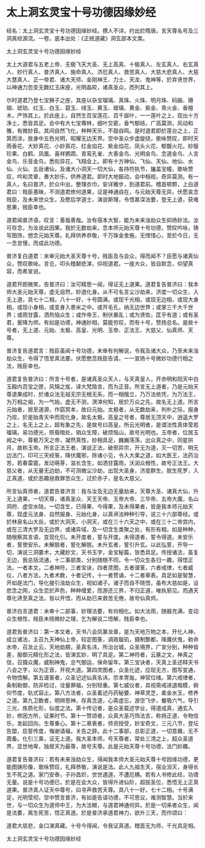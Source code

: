# 太上洞玄灵宝十号功德因缘妙经

经名：太上洞玄灵宝十号功德因缘妙经。撰人不详。约出於隋唐。言天尊名号及三洞真经源流。一卷。底本出处：《正统道藏》洞玄部本文类。

太上洞玄灵宝十号功德因缘妙经

太上大道君与五老上帝、无极飞天大圣、无上高真、十极真人、左玄真人、右玄真人、妙行真人、普济真人、施命真人、济厄真人、救苦真人、大慈大悲真人、大慈大慧真人、正一帝君、诸大天师、金刚神王、力士、天龙、鬼神等，於弃贤世界，以神通力忽变无数红玉床座，光明晶皎，诸真圣众，而列其上。

尔时道君乃登七宝狮子之座，其座以杂宝瑠璃、真珠、火珠、明月珠、码脑、珊瑚、琥珀、红玉、白玉、碧玉、绿玉、黄玉、玻璃、黄金、紫金、青火金、香檀木，严饰其上。於此座上，自然生百宝莲花、百千层叶，一一莲叶之上，现出十方净土，悉皆具足。会中有大七宝骞林，细叶交密，香气郁结，广高莫测，风动和雅，有微妙音。其间自然飞化，种种天乐，不鼓自鸣。是时道君即於莲台之上，正箕而涂，放身中五色光明，昭耀无边天界。空中圣众步虚旋绕，歌咏赞叹，即时天雨香花、大妙真花、小妙真花、红金焰花、紫金焰花、凤头火花、郁馥火花。妙服珍果、白鹤、凤凰、喜祥鹦鹉、青鸾孔雀、大善金鸟、光明金鸟、念道金鸟、人言金鸟、乐音金鸟，悉衔异花，飞翔会上。即有十方神仙、飞仙、天仙、地仙、水仙、火仙、五岳诸仙，及诸大小洞天一切大仙，各持符执节，旛盖宝幢，歌咏赞叹，吟和灵章，奏大妙乐，供养道君。即时大地振动，会中相视，奇异莫测。有一真人，名曰普济，於众中出，整理衣巾，安详雅步，到道君前。稽首顿颗，上白道君曰：贱臣愚昧，不测道君修何道果，证是神通自在，与元始天尊无异。伏愿哀念贱臣，及未来世众生，及愍后学道士，演说斯理，令悟甚深法要，登无上道，获难思果，贱臣幸也。

道君闻普济语，叹言：善哉善哉。汝有宿本大智，能为未来浊劫众生抑扬妙法。汝可存念，为汝说此因果。我於无数劫来，念本师元始天尊十号功德，赞叹吟咏，铸写图饰，想念元始天尊。礼拜供养恭敬，千万珠金舍施，无悭惜心，至於今日，无一念怠慢，而成此功德。

普济复白道君：未审元始大圣天尊十号，贱臣及与会众，得而闻不？臣愿与诸真仙众，赞叹歌咏。言讫，叩头稽颡悲涕，仰视道君。一座大众，皆自默念，仰望真容，而希宣说。

道君开颜微笑，告普济曰：汝可精思一闻，得证无上道果。道君复告普济曰：我本师大圣元始天尊，虚无自然，妙道化身。从不可名言尘沙劫来，济度一切众生，入无上道，具七十二相，八十一好，十号圆满。或现千光相，或现无边相，或现大身相，或现小身相，或变身入黍米之中。或开毛孔，纳无边世界；或掌三千大千世界；或雨甘露，洒热恼众生；或作帝王，制伏暴乱；或为贤佐，匡乎有道；或有圣君，爰降为师。有如是功德，神通妙相，莫能穷叹，而有十号，赞扬总名。是故十号者，无上道、元始、太极、高皇、光明、玉帝、正法王、大慈父、仙真师、天尊。

普济复告道君言：贱臣虽闻十号功德，未审有何解说，令我及诸大众，乃至未来浊劫众生，令得了悟至真法要。伏愿愍念贱臣告请，一一宣扬十号微妙功德行相之法，贱臣幸也。

道君复告普济曰：所言十号者，是诸真圣众天人，与天真皇人，开赤明和阳天中白玉殿内百宝之匣，风锦之岌，译大梵隐言，而为正音。所言无上道者，乃是元始天尊道果成时，於诸众法无祖无宗无根无系，而一相俄立，乃万法依凭，为万法王，为万相之祖，为一气始，虚无不测，溟涬何知，居於万众之先，故名无上道。所言元始者，居至道源，作窈冥本，故曰元始。太极者，从无数劫来，判朴之际，报身乃现，於是始青天中而现化身，故名太极。高皇之号者，尊居无顶天中，逍遥大罗之上，名无上之上，超有象之先，是故号曰高皇。所云光明者，是谓法性真体莹若瑠璃，易功德光，照昏暗处，销众生障，破烦恼山，故号光明也。玉帝者，位居玉阙之中，尊极万天之帝，凝然真性，妙相具足，巍巍荡荡，出众真之中，同星拱月，故称玉帝。所言正法王者，演说正法，破邪异宗，开无为道，灭一切苦，明无边法门，印可三天经箓，降伏魔邪，除诸小见，令入大乘之道，如大医王，法药治苦，若春雷震，发动萌芽，滋长含生，如洒甘露雨，沃润众根性，故号正法王。大慈父者，从无量无边劫，不可测微尘沙劫，出现大圣身，济度群生，脱生死罗，入正真道，或於恶趣拯救罪苦众生，过於赤子，是名大慈父。

所言仙真师者，道君告普济言：我与汝及无边无量劫来，天尊大圣、诸真大仙，升无上道果，一切天尊，诸真圣众、天王天帝、玉帝大帝、三华帝、五帝大魔，名山洞府、虚空水陆，一切含生，已得果、今得果，及未得果者，皆是我本师元始天尊，现虚元法身、自然报身、元始化身，以真谛法种种引导，说三十六部尊经。或於林泉名山大岳，或於大洞天、小洞天，或在三十六天之中，或在三十二帝宫内，或在三清大罗及无边界，或诸异域，及一切含生类聚之处，有形有相，如是种种，随根察其言语，变现化引。未开度者，誓与开度。未得道者，誓令得道。未安乐者，誓使安乐。未解脱者，誓化解脱。未升玄者，誓引升玄。以此弘誓，开导一切，演说三洞要术，大藏妙文，天书玉字，金宝秘篇，皆悉具足。传授诸法，虽复无边，我总括流通，十二事部类，分别随根不同，令一切众生各归一趣，得悟正法。一者本文，二者神符，三者宝诀，四者灵图，五者谱箓，六者戒律，七者威仪，八者方法，九者术数，十者记传，十一者赞诵，十二者章表。具足如是智慧，开如是法门，导化接引浊劫众生，视如诸子。诸子而自不晓悟，虽布大慈如是，设悲念之网，众生恋於声色，种种缠爱，而游还三界，不归正道，唯执邪见。而遇天尊化诱至真之法，皆以开悟，而从劫已来救苦无倦，故号仙真师。

普济白言道君：未审十二部事，妙理法要，有何相化。如大法雨，随器充满，变动众生根性，贱臣未晓微妙之理，乞为解说二悟解，贱臣幸也。

道君告普济曰：第一本文者，天书八会凤篆龙章，是为天地万物之本，开化人神，成立诸法，主召九天神仙上帝，较定图箓，调政璇玑，摄制酆都，降魔伏鬼，勑命水帝，召龙止云，天地劫期，圣真名讳，所治台城，众圣境界，广宣分别，种种皆差，服御元精化形之法，皆演玄妙，明了具足。第二神符者，云篆之文，神真之信，召摄众魔，威制神鬼，总气御运，保命留年。第三宝诀者，天真上圣述释天书八会之字，以为正音，开视大道。第四灵图者，众圣化迹，应现无方，图写变通，令物悟解。第五谱箓者，众圣记述仙真名讳，宗本冑胤，神官位绪。第六戒律者，条制勑御，防非检过，诠量罪福，分别轻重。第七威仪者，具视斋戒进退楷模，俯仰节度，轨式容止。第八方法者，众圣着述丹药秘要、神草灵芝，柔金水玉，修养之道。第九卫数者，明辨思神，存真念道，心斋虚忘，游空飞步，餐吸六气，导引三光，炼质化形，仙度之法。第十传记者，是众圣载述学业，得道成真，通玄入妙，修因方所，证果时节。第十一赞颂者，众真大圣巧饰法言，称扬正道，令物信乐，发起回向，生尊重心。第十二章表者，师资授受，妙宝奇文，三元八节，登坛告盟，启誓传度，悔谢请福，关告之辞。此十二事部，总彰正道，一切意趣，无不周备。化引三乘，证无上道。我大圣本师，号天尊者，常处三清之上，超众圣道界，显世地卑，独居天为最尊，故号天尊。此是元始天尊十号功德，法门妙趣。

道君复告普济曰：若有未来浊劫众生，得闻我本师大圣元始天尊十号因缘功德，更能图铸形像，歌咏赞叹，礼拜恭敬，演说是法。此人九祖生天，宿业消灭，身得长生不死之道。家门安泰，子孙昌炽，世世遇道，不遭厄横。若有人书修此经，功德无量。说是十号功德已，於是在会大众，皆得升进仙阶，超拔圣位，悉悟无上正真道果。普济真人证天中尊号，曰寻声救苦天尊。具八十一好，七十二相。十号满足，光明莹彻，空中赞言普济，有如是告请功德，不可思议，难测智慧。当於来世，与一切众生为道师中王，为大法眼，与道君神通何异。於是一切来者众生，闻是法要，离生死苦，悟正真道。於是普济承道君神力，欲升三天，而作颂曰：

道君大慈悲，金口演真藏。十号今得闻，令我证真道。稽首无为师，千光具足相。

太上洞玄灵宝十号功德因缘妙经
